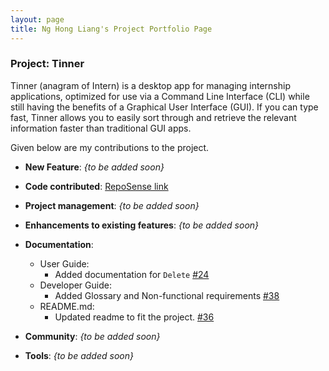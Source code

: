 ```yaml
---
layout: page
title: Ng Hong Liang's Project Portfolio Page
---
```


### Project: Tinner

Tinner (anagram of Intern) is a desktop app for managing internship applications, optimized for use via a Command Line Interface (CLI) while still having the benefits of a Graphical User Interface (GUI). If you can type fast, Tinner allows you to easily sort through and retrieve the relevant information faster than traditional GUI apps.

Given below are my contributions to the project.


* **New Feature**: _{to be added soon}_


* **Code contributed**: [RepoSense link](https://nus-cs2103-ay2122s2.github.io/tp-dashboard/?search=jinnhl&breakdown=true)


* **Project management**: _{to be added soon}_


* **Enhancements to existing features**: _{to be added soon}_


* **Documentation**:
  * User Guide:
    * Added documentation for `Delete` [\#24](https://github.com/AY2122S2-CS2103T-T17-1/tp/pull/24)
  * Developer Guide:
    * Added Glossary and Non-functional requirements [\#38](https://github.com/AY2122S2-CS2103T-T17-1/tp/pull/38)
  * README.md:
    * Updated readme to fit the project. [\#36](https://github.com/AY2122S2-CS2103T-T17-1/tp/pull/36)


* **Community**: _{to be added soon}_


* **Tools**: _{to be added soon}_
